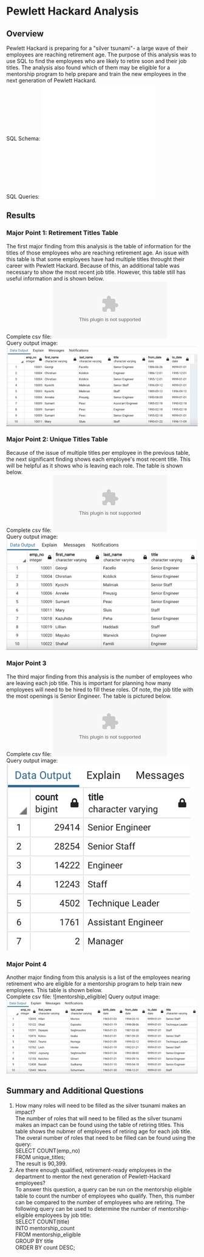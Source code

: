 # Pewlett Hackard Analysis
## Overview
Pewlett Hackard is preparing for a "silver tsunami"- a large wave of their employees are reaching retirement age. The purpose of this analysis was to use SQL to find the employees who are likely to retire soon and their job titles. The analysis also found which of them may be eligible for a mentorship program to help prepare and train the new employees in the next generation of Pewlett Hackard.  
SQL Schema: ![schema](Queries/schema.sql)    
SQL Queries: ![queries](Queries/Employee_Database_Challenge.sql)  
## Results
### Major Point 1: Retirement Titles Table
The first major finding from this analysis is the table of information for the titles of those employees who are reaching retirement age. An issue with this table is that some employees have had multiple titles throught their career with Pewlett Hackard. Because of this, an additional table was necessary to show the most recent job title. However, this table still has useful information and is shown below.  
Complete csv file: ![reitirement_titles](data/reitirement_titles.csv)   
Query output image: ![image](images/retirement_titles.png)  

### Major Point 2: Unique Titles Table  
Because of the issue of multiple titles per employee in the previous table, the next significant finding shows each employee's most recent title. This will be helpful as it shows who is leaving each role. The table is shown below.  
Complete csv file: ![unique_titles](data/unique_titles.csv)  
Query output image: ![images](images/unique_titles.png)  

### Major Point 3  
The third major finding from this analysis is the number of employees who are leaving each job title. This is important for planning how many employees will need to be hired to fill these roles. Of note, the job title with the most openings is Senior Engineer. The table is pictured below.  
Complete csv file: ![retiring_titles](data/retiring_titles.csv)   
Query output image: ![image of retiring titles](images/retiring_titles.png)  

### Major Point 4  
Another major finding from this analysis is a list of the employees nearing retirement who are eligible for a mentorship program to help train new employees. This table is shown below.  
Complete csv file: ![mentorship_eligible] 
Query output image: ![images](images/mentorship_eligible.png)   

## Summary and Additional Questions 
1. How many roles will need to be filled as the silver tsunami makes an impact?  
The number of roles that will need to be filled as the silver tsunami makes an impact can be found using the table of retiring titles. This table shows the nubmer of employees of retiring age for each job title. The overal number of roles that need to be filled can be found using the query:  
SELECT COUNT(emp_no)  
FROM unique_titles;  
The result is 90,399.  
2. Are there enough qualified, retirement-ready employees in the department to mentor the next generation of Pewlett-Hackard employees?  
To answer this question, a query can be run on the mentorship eligible table to count the number of employees who qualify. Then, this number can be compared to the number of employees who are retiring. The following query can be used to determine the number of mentorship-eligible employees by job title:  
SELECT COUNT(title)  
INTO mentorship_count  
FROM mentorship_eligible  
GROUP BY title  
ORDER BY count DESC;  
